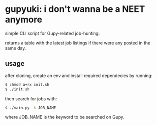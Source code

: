 # gupyuki: i don't wanna be a NEET anymore
simple CLI script for Gupy-related job-hunting.

returns a table with the latest job listings if there were any posted in the same day.

## usage
after cloning, create an env and install required dependecies by running:

```bash
$ chmod a+rx init.sh
$ ./init.sh
```
then search for jobs with:
```bash
$ ./main.py -k JOB_NAME
```
where JOB_NAME is the keyword to be searched on Gupy.
